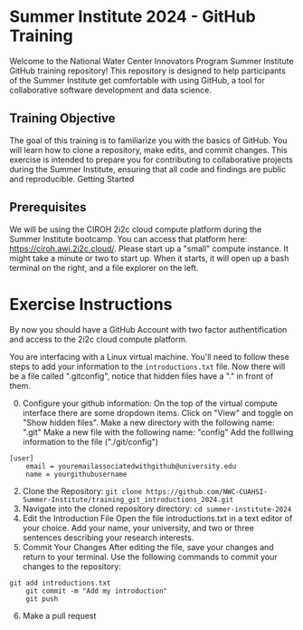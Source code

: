 # Summer Institute 2024 - GitHub Training

Welcome to the National Water Center Innovators Program Summer Institute GitHub training repository! This repository is designed to help participants of the Summer Institute get comfortable with using GitHub, a tool for collaborative software development and data science.

## Training Objective

The goal of this training is to familiarize you with the basics of GitHub. You will learn how to clone a repository, make edits, and commit changes. This exercise is intended to prepare you for contributing to collaborative projects during the Summer Institute, ensuring that all code and findings are public and reproducible.
Getting Started

## Prerequisites
We will be using the CIROH 2i2c cloud compute platform during the Summer Institute bootcamp. You can access that platform here: https://ciroh.awi.2i2c.cloud/. Please start up a "small" compute instance. It might take a minute or two to start up. When it starts, it will open up a bash terminal on the right, and a file explorer on the left.

# Exercise Instructions

By now you should have a GitHub Account with two factor authentification and access to the 2i2c cloud compute platform. 

You are interfacing with a Linux virtual machine. You'll need to follow these steps to add your information to the `introductions.txt` file. Now there will be a file called ".gitconfig", notice that hidden files have a "." in front of them.



0. Configure your github information:
On the top of the virtual compute interface there are some dropdown items. Click on "View" and toggle on "Show hidden files".
Make a new directory with the following name: ".git"
Make a new file with the following name: "config"
Add the folllwing information to the file ("./git/config")
```
[user]
	email = youremailassociatedwithgithub@university.edu
	name = yourgithubusername
```
2. Clone the Repository: `git clone https://github.com/NWC-CUAHSI-Summer-Institute/training_git_introductions_2024.git`
3. Navigate into the cloned repository directory: `cd summer-institute-2024`
4. Edit the Introduction File
    Open the file introductions.txt in a text editor of your choice.
    Add your name, your university, and two or three sentences describing your research interests.
5. Commit Your Changes
After editing the file, save your changes and return to your terminal.
Use the following commands to commit your changes to the repository:
```
git add introductions.txt
    git commit -m "Add my introduction"
    git push
```
6. Make a pull request
